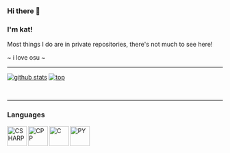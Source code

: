 ### Hi there 👋
### I'm kat!
Most things I do are in private repositories, there's not much to see here!

~ i love osu ~
<br />

---

[![github stats](https://github-readme-stats.vercel.app/api?username=xxkat)](https://github.com/anuraghazra/github-readme-stats)
[![top](https://github-readme-stats.vercel.app/api/top-langs/?username=xxkat)](https://github.com/anuraghazra/github-readme-stats)

<br />

---
### Languages

<img align="left" alt="CSHARP" width="46px" src="https://github.com/abranhe/programming-languages-logos-site/blob/master/languages/csharp.png" />
<img align="left" alt="CPP" width="46px" src="https://github.com/abranhe/programming-languages-logos-site/blob/master/languages/cpp.png" />
<img align="left" alt="C" width="46px" src="https://github.com/abranhe/programming-languages-logos-site/blob/master/languages/c.png" />
<img align="left" alt="PY" width="46px" src="https://github.com/abranhe/programming-languages-logos-site/blob/master/languages/python.png" />

<br />
